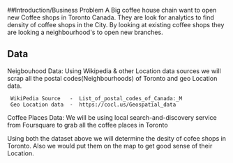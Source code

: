 ##Introduction/Business Problem
     A Big coffee house chain want to open new Coffee shops in Toronto Canada. They are look for analytics to find density of 
     coffee shops in the City. By looking at existing coffee shops they are looking a neighbourhood's to open new branches.
     
     
 ## Data 
  Neigbouhood Data:
     Using Wikipedia & other Location data sources we will scrap all the postal codes(Neighbourhoods) of Toronto and geo 
     Location data.
     
     WikiPedia Source   -  List_of_postal_codes_of_Canada:_M
     Geo Location data  -  https://cocl.us/Geospatial_data
     
  
  Coffee Places Data:
    We will be using local search-and-discovery service from Foursquare to grab all the coffee places in Toronto
    
  Using both the dataset above we will determine the desity of cofee shops in Toronto. Also we would put them on the map 
  to get good sense of their Location.
  
  
  
  
     
    
 
